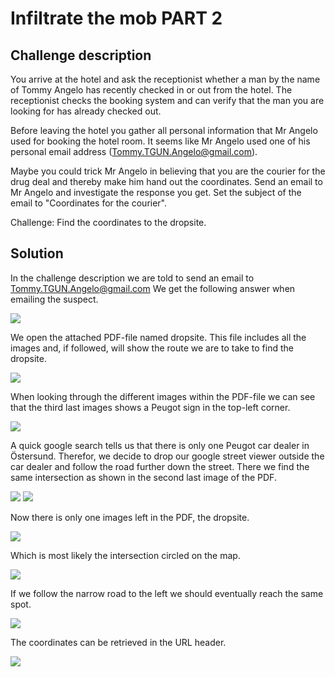 # Infiltrate the mob PART 2

## Challenge description
You arrive at the hotel and ask the receptionist whether a man by the name of Tommy Angelo has recently checked in or out from the hotel. The receptionist checks the booking system and can verify that the man you are looking for has already checked out.

Before leaving the hotel you gather all personal information that Mr Angelo used for booking the hotel room. It seems like Mr Angelo used one of his personal email address (Tommy.TGUN.Angelo@gmail.com).

Maybe you could trick Mr Angelo in believing that you are the courier for the drug deal and thereby make him hand out the coordinates.
Send an email to Mr Angelo and investigate the response you get. Set the subject of the email to "Coordinates for the courier".

Challenge:
Find the coordinates to the dropsite.


## Solution

In the challenge description we are told to send an email to Tommy.TGUN.Angelo@gmail.com
We get the following answer when emailing the suspect.

![](../img/infiltrate-the-mob-p7.png)



We open the attached PDF-file named dropsite. This file includes all the images and, if followed, will show the route we are to take to find the dropsite.

![](../img/infiltrate-the-mob-p8.png)



When looking through the different images within the PDF-file we can see that the third last images shows a Peugot sign in the top-left corner.

![](../img/infiltrate-the-mob-p9.png)



A quick google search tells us that there is only one Peugot car dealer in Östersund. Therefor, we decide to drop our google street viewer outside the car dealer and follow the road further down the street. There we find the same intersection as shown in the second last image of the PDF.

![](../img/infiltrate-the-mob-p10.png)
![](../img/infiltrate-the-mob-p11.png)


Now there is only one images left in the PDF, the dropsite.

![](../img/infiltrate-the-mob-p12.png)

Which is most likely the intersection circled on the map.

![](../img/infiltrate-the-mob-p14.png)



If we follow the narrow road to the left we should eventually reach the same spot. 

![](../img/infiltrate-the-mob-p15.png)

The coordinates can be retrieved in the URL header.

![](../img/infiltrate-the-mob-p13.png)
